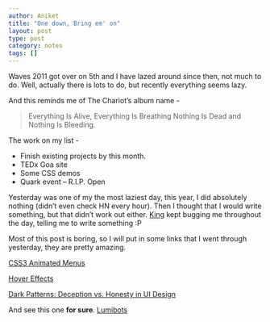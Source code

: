 ```yaml
---
author: Aniket
title: "One down, Bring em' on"
layout: post
type: post
category: notes
tags: []
---
```

Waves 2011 got over on 5th and I have lazed around since then, not much to do. Well, actually there is lots to do, but recently everything seems lazy.

And this reminds me of The Chariot’s album name -

> Everything Is Alive, Everything Is Breathing Nothing Is Dead and Nothing Is Bleeding.

The work on my list -

*   Finish existing projects by this month.
*   TEDx Goa site
*   Some CSS demos
*   Quark event – R.I.P. Open

Yesterday was one of my the most laziest day, this year, I did absolutely nothing (didn’t even check HN every hour). Then I thought that I would write something, but that didn’t work out either. [King][1] kept bugging me throughout the day, telling me to write something :P

Most of this post is boring, so I will put in some links that I went through yesterday, they are pretty amazing.

[CSS3 Animated Menus][2]

[Hover Effects][3]

[Dark Patterns: Deception vs. Honesty in UI Design][4]

And see this one **for sure**. [Lumibots][5]

 [1]: http://www.64notes.com "64 Notes"
 [2]: http://tympanus.net/codrops/2011/10/24/creative-css3-animation-menus/ "Creative CSS3 Animated Menus"
 [3]: http://tympanus.net/codrops/2011/11/02/original-hover-effects-with-css3/ "Original Hover Effects with CSS3"
 [4]: http://www.alistapart.com/articles/dark-patterns-deception-vs.-honesty-in-ui-design/
 [5]: http://meyleankronemann.de/lumibots.html "Lumibots"